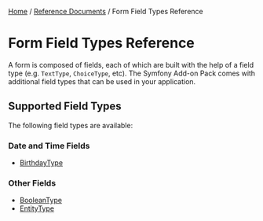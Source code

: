 [Home](../../../index.md) /
[Reference Documents](../../index.md) /
Form Field Types Reference

# Form Field Types Reference

A form is composed of fields, each of which are built with the help of a field type (e.g. `TextType`, `ChoiceType`, etc). The
Symfony Add-on Pack comes with additional field types that can be used in your application.

## Supported Field Types

The following field types are available:

### Date and Time Fields

* [BirthdayType](birthday-type.md)

### Other Fields

* [BooleanType](boolean-type.md)
* [EntityType](entity-type.md)
